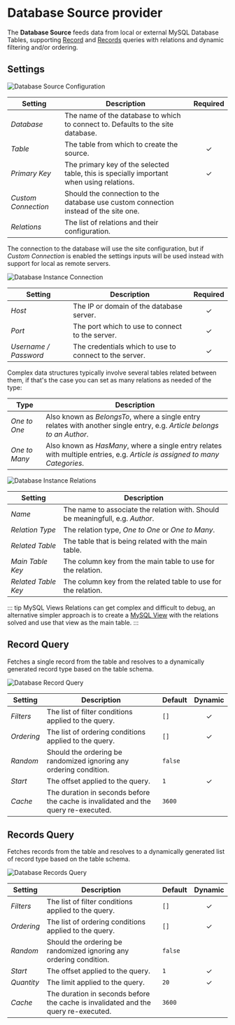 # Database Source provider

<div class="tm-resource-icon">
    <!--@include: ../assets/provider-database.svg-->
</div>

The **Database Source** feeds data from local or external MySQL Database Tables, supporting [Record](#record-query) and [Records](#records-query) queries with relations and dynamic filtering and/or ordering.

## Settings

<!--@include: ./_partials/common-provider-settings.md-->

![Database Source Configuration](./assets/db-config.webp)

| Setting             | Description                                                                              | Required |
| ------------------- | ---------------------------------------------------------------------------------------- | :------: |
| _Database_          | The name of the database to which to connect to. Defaults to the site database.          |
| _Table_             | The table from which to create the source.                                               | &#x2713; |
| _Primary Key_       | The primary key of the selected table, this is specially important when using relations. | &#x2713; |
| _Custom Connection_ | Should the connection to the database use custom connection instead of the site one.     |
| _Relations_         | The list of relations and their configuration.                                           |

The connection to the database will use the site configuration, but if _Custom Connection_ is enabled the settings inputs will be used instead with support for local as remote servers.

![Database Instance Connection](./assets/db-config-connection.webp)

| Setting               | Description                                            | Required |
| --------------------- | ------------------------------------------------------ | :------: |
| _Host_                | The IP or domain of the database server.               | &#x2713; |
| _Port_                | The port which to use to connect to the server.        | &#x2713; |
| _Username / Password_ | The credentials which to use to connect to the server. | &#x2713; |

Complex data structures typically involve several tables related between them, if that's the case you can set as many relations as needed of the type:

| Type          | Description                                                                                                                 |
| ------------- | --------------------------------------------------------------------------------------------------------------------------- |
| _One to One_  | Also known as _BelongsTo_, where a single entry relates with another single entry, e.g. _Article belongs to an Author_.     |
| _One to Many_ | Also known as _HasMany_, where a single entry relates with multiple entries, e.g. _Article is assigned to many Categories_. |

![Database Instance Relations](./assets/db-config-relations.webp)

| Setting             | Description                                                                    |
| ------------------- | ------------------------------------------------------------------------------ |
| _Name_              | The name to associate the relation with. Should be meaningfull, e.g. _Author_. |
| _Relation Type_     | The relation type, _One to One_ or _One to Many_.                              |
| _Related Table_     | The table that is being related with the main table.                           |
| _Main Table Key_    | The column key from the main table to use for the relation.                    |
| _Related Table Key_ | The column key from the related table to use for the relation.                 |

::: tip MySQL Views
Relations can get complex and difficult to debug, an alternative simpler approach is to create a [MySQL View](https://dev.mysql.com/doc/refman/8.0/en/view-syntax.html) with the relations solved and use that view as the main table.
:::

## Record Query

Fetches a single record from the table and resolves to a dynamically generated record type based on the table schema.

![Database Record Query](./assets/db-query-record.webp)

| Setting    | Description                                                                        | Default | Dynamic  |
| ---------- | ---------------------------------------------------------------------------------- | ------- | :------: |
| _Filters_  | The list of filter conditions applied to the query.                                | `[]`    | &#x2713; |
| _Ordering_ | The list of ordering conditions applied to the query.                              | `[]`    | &#x2713; |
| _Random_   | Should the ordering be randomized ignoring any ordering condition.                 | `false` |
| _Start_    | The offset applied to the query.                                                   | `1`     | &#x2713; |
| _Cache_    | The duration in seconds before the cache is invalidated and the query re-executed. | `3600`  |

## Records Query

Fetches records from the table and resolves to a dynamically generated list of record type based on the table schema.

![Database Records Query](./assets/db-query-records.webp)

| Setting    | Description                                                                        | Default | Dynamic  |
| ---------- | ---------------------------------------------------------------------------------- | ------- | :------: |
| _Filters_  | The list of filter conditions applied to the query.                                | `[]`    | &#x2713; |
| _Ordering_ | The list of ordering conditions applied to the query.                              | `[]`    | &#x2713; |
| _Random_   | Should the ordering be randomized ignoring any ordering condition.                 | `false` |
| _Start_    | The offset applied to the query.                                                   | `1`     | &#x2713; |
| _Quantity_ | The limit applied to the query.                                                    | `20`    | &#x2713; |
| _Cache_    | The duration in seconds before the cache is invalidated and the query re-executed. | `3600`  |
